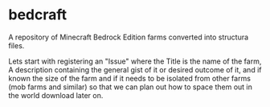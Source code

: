 # bedcraft
A repository of Minecraft Bedrock Edition farms converted into structura files.

Lets start with registering an "Issue" where the Title is the name of the farm, A description containing the general gist of it or desired outcome of it, and if known the size of the farm and if it needs to be isolated from other farms (mob farms and similar) so that we can plan out how to space them out in the world download later on.
